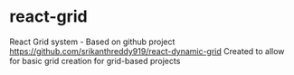 # react-grid
React Grid system - Based on github project https://github.com/srikanthreddy919/react-dynamic-grid
Created to allow for basic grid creation for grid-based projects
